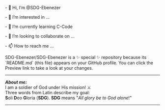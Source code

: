<p>- 👋 Hi, I’m @SDG-Ebenezer</p>
<p>- 👀 I’m interested in ...</p>
<p>- 🌱 I’m currently learning C-Code</p>
<p>- 💞️ I’m looking to collaborate on ...</p>
<p>- 📫 How to reach me ...</p>

<p>
SDG-Ebenezer/SDG-Ebenezer is a ✨ special ✨ repository because its `README.md` (this file) appears on your GitHub profile.
You can click the Preview link to take a look at your changes.
</p>
<hr>
<p style="font-size:"18px; font-family:Trebuchet, Helvetica, Arial, sans serif;"><b><i>About me:</i></b>
  <br>
  I am a soldier of God under His mission! ⚔️
  <br>
  Three words from Latin describe my goal:
  <br>
  <b>S</b>oli <b>D</b>eo <b>G</b>loria (<b>SDG</b>).
  <b>SDG</b> means "<i>All glory be to God alone</i>!"
  </p>
  <hr>

